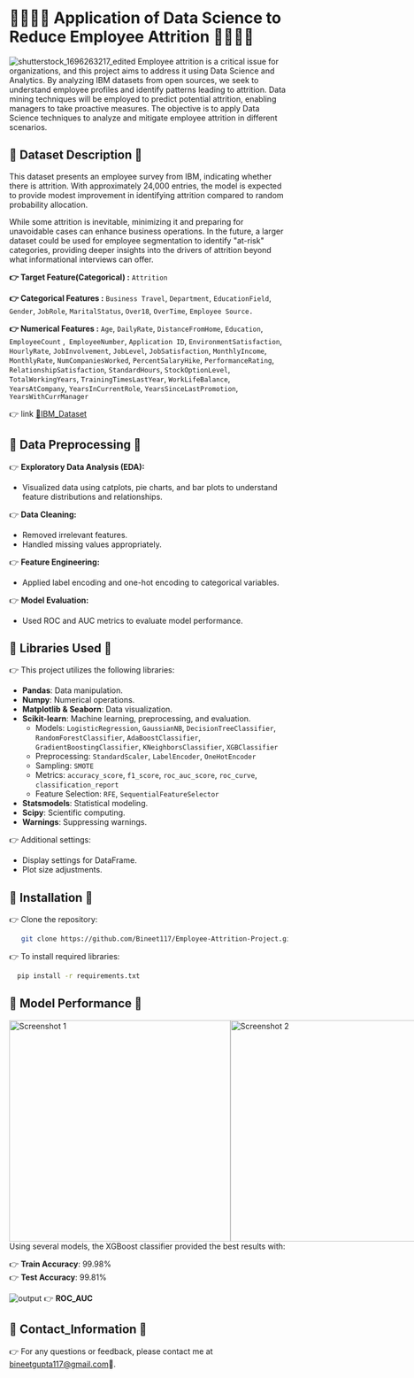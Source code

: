 # 👨‍💼👨‍💼 Application of Data Science to Reduce Employee Attrition 👨‍💼👨‍💼

![shutterstock_1696263217_edited](https://github.com/user-attachments/assets/71c6b958-801e-46dd-98c4-2f1b0a78ded1)
Employee attrition is a critical issue for organizations, and this project aims to address it using Data Science and Analytics. By analyzing IBM datasets from open sources, we seek to understand employee profiles and identify patterns leading to attrition. Data mining techniques will be employed to predict potential attrition, enabling managers to take proactive measures. The objective is to apply Data Science techniques to analyze and mitigate employee attrition in different scenarios.




## 🛑 Dataset Description 🛑

This dataset presents an employee survey from IBM, indicating whether there is attrition. With approximately 24,000 entries, the model is expected to provide modest improvement in identifying attrition compared to random probability allocation.

While some attrition is inevitable, minimizing it and preparing for unavoidable cases can enhance business operations. In the future, a larger dataset could be used for employee segmentation to identify "at-risk" categories, providing deeper insights into the drivers of attrition beyond what informational interviews can offer.

**👉 Target Feature(Categorical) :** `Attrition`

**👉 Categorical Features :** `Business Travel`, `Department`, `EducationField`, `Gender`, `JobRole`,  `MaritalStatus`, `Over18`, `OverTime`, `Employee Source.`
                          
**👉 Numerical Features :** `Age`, `DailyRate`, `DistanceFromHome`, `Education`, `EmployeeCount` ,` EmployeeNumber`, 
                        `Application ID`, `EnvironmentSatisfaction`,` HourlyRate`, `JobInvolvement`, `JobLevel`,
                        `JobSatisfaction`, `MonthlyIncome`, `MonthlyRate`, `NumCompaniesWorked`, `PercentSalaryHike`,
                        `PerformanceRating`, `RelationshipSatisfaction`, `StandardHours`, `StockOptionLevel`,
                        `TotalWorkingYears`, `TrainingTimesLastYear`, `WorkLifeBalance`, `YearsAtCompany`,
                        `YearsInCurrentRole`, `YearsSinceLastPromotion`, `YearsWithCurrManager`

👉 link  [ 🔗IBM_Dataset](https://www.kaggle.com/datasets/pavansubhasht/ibm-hr-analytics-attrition-dataset)
## 🛑 Data Preprocessing 🛑

👉 **Exploratory Data Analysis (EDA):**
   - Visualized data using catplots, pie charts, and bar plots to understand feature distributions and relationships.

👉 **Data Cleaning:**
   - Removed irrelevant features.
   - Handled missing values appropriately.

👉 **Feature Engineering:**
   - Applied label encoding and one-hot encoding to categorical variables.

👉 **Model Evaluation:**
   - Used ROC and AUC metrics to evaluate model performance.

## 🛑 Libraries Used 🛑

👉 This project utilizes the following libraries:

- **Pandas**: Data manipulation.
- **Numpy**: Numerical operations.
- **Matplotlib & Seaborn**: Data visualization.
- **Scikit-learn**: Machine learning, preprocessing, and evaluation.
  - Models: `LogisticRegression`, `GaussianNB`, `DecisionTreeClassifier`, `RandomForestClassifier`, `AdaBoostClassifier`, `GradientBoostingClassifier`, `KNeighborsClassifier`, `XGBClassifier`
  - Preprocessing: `StandardScaler`, `LabelEncoder`, `OneHotEncoder`
  - Sampling: `SMOTE`
  - Metrics: `accuracy_score`, `f1_score`, `roc_auc_score`, `roc_curve`, `classification_report`
  - Feature Selection: `RFE`, `SequentialFeatureSelector`
- **Statsmodels**: Statistical modeling.
- **Scipy**: Scientific computing.
- **Warnings**: Suppressing warnings.

👉 Additional settings:
- Display settings for DataFrame.
- Plot size adjustments.

## 🛑 Installation 🛑

👉 Clone the repository:

```bash
   git clone https://github.com/Bineet117/Employee-Attrition-Project.git
```

👉 To install required libraries:

```bash
  pip install -r requirements.txt
```
 

    
## 🛑 Model Performance 🛑

<div style="display:flex; justify-content:space-between;">
  <img src="https://github.com/user-attachments/assets/851175b0-0f63-4669-9efc-bdaeef8d0d8b" alt="Screenshot 1" width="400"/>
  <img src="https://github.com/user-attachments/assets/2fcf1cec-f936-4e61-b8b7-9586d1f1c4e1" alt="Screenshot 2" width="400"/>
</div>
Using several models, the XGBoost classifier provided the best results with:

👉 **Train Accuracy**: 99.98%    
👉 **Test Accuracy**: 99.81%

![output](https://github.com/user-attachments/assets/329fe168-1307-4f58-b7b5-3be6c9e98504)
👉 **ROC_AUC** 


## 🛑 Contact_Information 🛑
👉 For any questions or feedback, please contact me at bineetgupta117@gmail.com📧.
